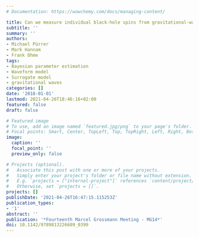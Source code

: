 ```yaml
---
# Documentation: https://wowchemy.com/docs/managing-content/

title: Can we measure individual black-hole spins from gravitational-wave observations?
subtitle: ''
summary: ''
authors:
- Michael Pürrer
- Mark Hannam
- Frank Ohme
tags:
- Bayesian parameter estimation
- Waveform model
- Surrogate model
- gravitational waves
categories: []
date: '2018-01-01'
lastmod: 2021-04-26T18:46:16+02:00
featured: false
draft: false

# Featured image
# To use, add an image named `featured.jpg/png` to your page's folder.
# Focal points: Smart, Center, TopLeft, Top, TopRight, Left, Right, BottomLeft, Bottom, BottomRight.
image:
  caption: ''
  focal_point: ''
  preview_only: false

# Projects (optional).
#   Associate this post with one or more of your projects.
#   Simply enter your project's folder or file name without extension.
#   E.g. `projects = ["internal-project"]` references `content/project/deep-learning/index.md`.
#   Otherwise, set `projects = []`.
projects: []
publishDate: '2021-04-26T16:47:15.115253Z'
publication_types:
- '1'
abstract: ''
publication: '*Fourteenth Marcel Grossmann Meeting - MG14*'
doi: 10.1142/9789813226609_0399
---
```

